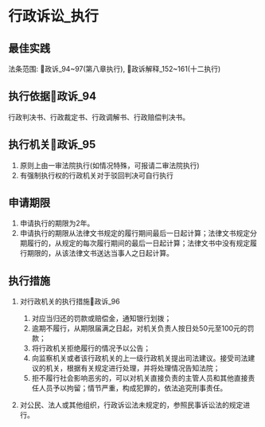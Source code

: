 # 行政诉讼_执行

## 最佳实践

法条范围: 🚪政诉_94~97(第八章执行), 🚪政诉解释_152~161(十二执行)



## 执行依据🚪政诉_94
    
行政判决书、行政裁定书、行政调解书、行政赔偿判决书。

## 执行机关🚪政诉_95

1. 原则上由一审法院执行(如情况特殊，可报请二审法院执行)
2. 有强制执行权的行政机关对于驳回判决可自行执行

## 申请期限

1. 申请执行的期限为2年。
2. 申请执行的期限从法律文书规定的履行期间最后一日起计算；法律文书规定分期履行的，从规定的每次履行期间的最后一日起计算；法律文书中没有规定履行期限的，从该法律文书送达当事人之日起计算。

## 执行措施

1. 对行政机关的执行措施🚪政诉_96
    1. 对应当归还的罚款或赔偿金，通知银行划拨；
    2. 逾期不履行，从期限届满之日起，对机关负责人按日处50元至100元的罚款；
    3. 将行政机关拒绝履行的情况予以公告；
    4. 向监察机关或者该行政机关的上一级行政机关提出司法建议。接受司法建议的机关，根据有关规定进行处理，并将处理情况告知法院；
    5. 拒不履行社会影响恶劣的，可以对机关直接负责的主管人员和其他直接责任人员予以拘留；情节严重，构成犯罪的，依法追究刑事责任。

2. 对公民、法人或其他组织，行政诉讼法未规定的，参照民事诉讼法的规定进行。







































